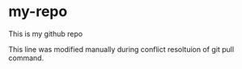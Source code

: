 # my-repo
This is my github repo

This line was modified manually during conflict resoltuion of git pull command.